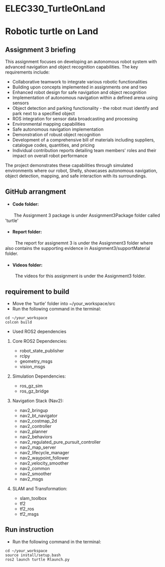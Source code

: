 # ELEC330_TurtleOnLand
# Robotic turtle on Land

## Assignment 3 briefing

This assignment focuses on developing an autonomous robot system with advanced navigation and object recognition capabilities. The key requirements include:

- Collaborative teamwork to integrate various robotic functionalities
- Building upon concepts implemented in assignments one and two
- Enhanced robot design for safe navigation and object recognition
- Implementation of autonomous navigation within a defined arena using sensors
- Object detection and parking functionality - the robot must identify and park next to a specified object
- ROS integration for sensor data broadcasting and processing
- Environmental mapping capabilities
- Safe autonomous navigation implementation
- Demonstration of robust object recognition
- Development of a comprehensive bill of materials including suppliers, catalogue codes, quantities, and pricing
- Individual contribution reports detailing team members' roles and their impact on overall robot performance

The project demonstrates these capabilities through simulated environments where our robot, Shelly, showcases autonomous navigation, object detection, mapping, and safe interaction with its surroundings.

## GitHub arrangment

- #### Code folder:
&emsp;&emsp;The Assignment 3 package is under Assignment3Package folder called 'turtle'

- #### Report folder:
&emsp;&emsp; The report for assignemnt 3 is under the Assignment3 folder where also contains the supporting evidence in Assignment3/supportMaterial folder.

- #### Videos folder:
&emsp;&emsp; The videos for this assignment is under the Assignment3 folder.

## requirement to build

- Move the 'turtle' folder into ~/your_workspace/src
- Run the following command in the terminal:

```
cd ~/your_workspace
colcon build
```

- Used ROS2 dependencies

1. Core ROS2 Dependencies:
   - robot_state_publisher
   - rclpy
   - geometry_msgs
   - vision_msgs

2. Simulation Dependencies:
   - ros_gz_sim
   - ros_gz_bridge

3. Navigation Stack (Nav2):
   - nav2_bringup
   - nav2_bt_navigator
   - nav2_costmap_2d
   - nav2_controller
   - nav2_planner
   - nav2_behaviors
   - nav2_regulated_pure_pursuit_controller
   - nav2_map_server
   - nav2_lifecycle_manager
   - nav2_waypoint_follower
   - nav2_velocity_smoother
   - nav2_common
   - nav2_smoother
   - nav2_msgs

4. SLAM and Transformation:
   - slam_toolbox
   - tf2
   - tf2_ros
   - tf2_msgs


## Run instruction

- Run the following command in the terminal:

```
cd ~/your_workspace
source install/setup.bash
ros2 launch turtle Rlaunch.py
```

